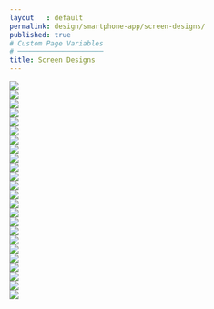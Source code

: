```yaml
---
layout   : default
permalink: design/smartphone-app/screen-designs/
published: true
# Custom Page Variables
# ─────────────────────
title: Screen Designs
---
```

<div class="row">
    <div class="col-4 text-center"> 
        <img class="smartphone" src="{{ site.baseurl }}/assets/img/beginscherm_mobile.jpg">
    </div>
        <div class="col-4 text-center"> 
        <img class="smartphone" src="{{ site.baseurl }}/assets/img/menu_mobile.jpg">
    </div>
        <div class="col-4 text-center"> 
        <img class="smartphone" src="{{ site.baseurl }}/assets/img/tentoonstellingen_mobile.jpg">
    </div>
        <div class="col-4 text-center"> 
        <img class="smartphone" src="{{ site.baseurl }}/assets/img/mapje_mobile.jpg">
    </div>
        <div class="col-4 text-center"> 
        <img class="smartphone" src="{{ site.baseurl }}/assets/img/toevoegen1_mobile.jpg">
    </div>
        <div class="col-4 text-center"> 
        <img class="smartphone" src="{{ site.baseurl }}/assets/img/toegevoegd1_mobile.jpg">
    </div>
        <div class="col-4 text-center"> 
        <img class="smartphone" src="{{ site.baseurl }}/assets/img/mapje_mobile.jpg">
    </div>
        <div class="col-4 text-center"> 
        <img class="smartphone" src="{{ site.baseurl }}/assets/img/toevoegen2_mobile.jpg">
    </div>
        <div class="col-4 text-center"> 
        <img class="smartphone" src="{{ site.baseurl }}/assets/img/toegevoegd2_mobile.jpg">
    </div>
        <div class="col-4 text-center"> 
        <img class="smartphone" src="{{ site.baseurl }}/assets/img/menu_mobile.jpg">
    </div>
        <div class="col-4 text-center"> 
        <img class="smartphone" src="{{ site.baseurl }}/assets/img/bibliotheek_mobile.jpg">
    </div>
        <div class="col-4 text-center"> 
        <img class="smartphone" src="{{ site.baseurl }}/assets/img/kunstwerk1_mobile.jpg">
    </div>
        <div class="col-4 text-center"> 
        <img class="smartphone" src="{{ site.baseurl }}/assets/img/afbeelding1_mobile.jpg">
    </div>
        <div class="col-4 text-center"> 
        <img class="smartphone" src="{{ site.baseurl }}/assets/img/kunstwerk2_mobile.jpg">
    </div>
        <div class="col-4 text-center"> 
        <img class="smartphone" src="{{ site.baseurl }}/assets/img/afbeelding2_mobile.jpg">
    </div>
        <div class="col-4 text-center"> 
        <img class="smartphone" src="{{ site.baseurl }}/assets/img/kunstwerk3_mobile.jpg">
    </div>
        <div class="col-4 text-center"> 
        <img class="smartphone" src="{{ site.baseurl }}/assets/img/afbeelding3_mobile.jpg">
    </div>
        <div class="col-4 text-center"> 
        <img class="smartphone" src="{{ site.baseurl }}/assets/img/kunstwerk4_mobile.jpg">
    </div>
        <div class="col-4 text-center"> 
        <img class="smartphone" src="{{ site.baseurl }}/assets/img/afbeelding4_mobile.jpg">
    </div>
        <div class="col-4 text-center"> 
        <img class="smartphone" src="{{ site.baseurl }}/assets/img/menu_mobile.jpg">
    </div>
        <div class="col-4 text-center"> 
        <img class="smartphone" src="{{ site.baseurl }}/assets/img/instellingen_mobile.jpg">
    </div>
        <div class="col-4 text-center"> 
        <img class="smartphone" src="{{ site.baseurl }}/assets/img/meldingen_mobile.jpg">
    </div>
        <div class="col-4 text-center"> 
        <img class="smartphone" src="{{ site.baseurl }}/assets/img/menu_mobile.jpg">
    </div>
        <div class="col-4 text-center"> 
        <img class="smartphone" src="{{ site.baseurl }}/assets/img/info_mobile.jpg">
    </div>
</div>
